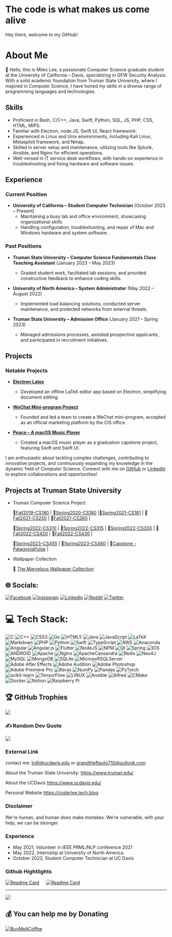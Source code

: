 # The code is what makes us come alive
Hey there, welcome to my GitHub!

# About Me

👋 Hello, this is Miles Lee, a passionate Computer Science graduate student at the University of California – Davis, specializing in GFW Security Analysis. With a solid academic foundation from Truman State University, where I majored in Computer Science, I have honed my skills in a diverse range of programming languages and technologies.

## Skills

- Proficient in Bash, C/C++, Java, Swift, Python, SQL, JS, PHP, CSS, HTML, MIPS.
- Familiar with Electron, node.JS, Swift UI, React framework.
- Experienced in Linux and Unix environments, including Kali Linux, Metasploit framework, and Nmap.
- Skilled in server setup and maintenance, utilizing tools like Splunk, Ansible, and Nginx for efficient operations.
- Well-versed in IT service desk workflows, with hands-on experience in troubleshooting and fixing hardware and software issues.

## Experience

### Current Position
- **University of California – Student Computer Technician** (October 2023 – Present)
  - Maintaining a busy lab and office environment, showcasing organizational skills.
  - Handling configuration, troubleshooting, and repair of Mac and Windows hardware and system software.

### Past Positions
- **Truman State University – Computer Science Fundamentals Class Teaching Assistant** (January 2023 – May 2023)
  - Graded student work, facilitated lab sessions, and provided constructive feedback to enhance coding skills.

- **University of North America – System Administrator** (May 2022 – August 2022)
  - Implemented load balancing solutions, conducted server maintenance, and protected networks from external threats.

- **Truman State University – Admission Office** (January 2021 – Spring 2023)
  - Managed admissions processes, assisted prospective applicants, and participated in recruitment initiatives.

## Projects

### Notable Projects
- [**Electron Latex**](https://github.com/TheRealMilesLee/Random-ideas/tree/master/ElectronLatex)
  - Developed an offline LaTeX editor app based on Electron, simplifying document editing.

- [**WeChat Mini-program Project**](https://github.com/The-Fabulous-Truman-Developer/WechatDeveloper)
  - Founded and led a team to create a WeChat mini-program, accepted as an official marketing platform by the CIS office.

- [**Peace – A macOS Music Player**](https://github.com/TheRealMilesLee/MusicPlayer-macOS)
  - Created a macOS music player as a graduation capstone project, featuring Swift and Swift UI.

I am enthusiastic about tackling complex challenges, contributing to innovative projects, and continuously expanding my knowledge in the dynamic field of Computer Science. Connect with me on [GitHub](https://github.com/TheRealMilesLee) or [LinkedIn](https://linkedin.com/in/hengyi-li-968744191) to explore collaborations and opportunities!


## Projects at Truman State University
- Truman Computer Science Project

    📎[Fall2019-CS180](https://github.com/TheRealMilesLee/Truman-CS180-Course)  |  📎[Spring2020-CS180](https://github.com/TheRealMilesLee/Spring2020-CS180) |📎[Spring2021-CS181](https://github.com/TheRealMilesLee/Spring2021-CS181) | 📎[Fall2021-CS250](https://github.com/TheRealMilesLee/CS-250) | 📎[Fall2021-CS260](https://github.com/TheRealMilesLee/CS-260) |

    📎[Spring2022-CS310](https://github.com/TheRealMilesLee/CS-310) | 📎[Spring2022-CS315](https://github.com/TheRealMilesLee/CS-315) | 📎[Spring2022-CS330](https://github.com/TheRealMilesLee/CS-330) | 📎[Fall2022-CS420](https://github.com/TheRealMilesLee/CS-420) | 📎[Fall2022-CS430](https://github.com/TheRealMilesLee/CS-430) |

    📎[Spring2023-CS455](https://github.com/TheRealMilesLee/CS-455) | 📎[Spring2023-CS480](https://github.com/TheRealMilesLee/CS-480) | 📎[Capstone - PatagoniaPulse](https://github.com/TheRealMilesLee/MusicPlayer-macOS) |
- Wallpaper Collection

    🌈 [The Marvelous Wallpaper Collection](https://github.com/TheRealMilesLee/The-Wallpaper-Collection)

## 🌐 Socials:
[![Facebook](https://img.shields.io/badge/Facebook-%231877F2.svg?logo=Facebook&logoColor=white)](https://facebook.com/https://www.facebook.com/MarkLeeHolland) [![Instagram](https://img.shields.io/badge/Instagram-%23E4405F.svg?logo=Instagram&logoColor=white)](https://instagram.com/@silverhandmiles) [![LinkedIn](https://img.shields.io/badge/LinkedIn-%230077B5.svg?logo=linkedin&logoColor=white)](https://linkedin.com/in/linkedin.com/in/hengyi-li-968744191) [![Reddit](https://img.shields.io/badge/Reddit-%23FF4500.svg?logo=Reddit&logoColor=white)](https://reddit.com/user/https://www.reddit.com/user/MilesLee_) [![Twitter](https://img.shields.io/badge/Twitter-%231DA1F2.svg?logo=Twitter&logoColor=white)](https://twitter.com/@TheRealMilesLee)

# 💻 Tech Stack:
![C](https://img.shields.io/badge/c-%2300599C.svg?style=flat&logo=c&logoColor=white) ![C++](https://img.shields.io/badge/c++-%2300599C.svg?style=flat&logo=c%2B%2B&logoColor=white) ![CSS3](https://img.shields.io/badge/css3-%231572B6.svg?style=flat&logo=css3&logoColor=white) ![Go](https://img.shields.io/badge/go-%2300ADD8.svg?style=flat&logo=go&logoColor=white) ![HTML5](https://img.shields.io/badge/html5-%23E34F26.svg?style=flat&logo=html5&logoColor=white) ![Java](https://img.shields.io/badge/java-%23ED8B00.svg?style=flat&logo=java&logoColor=white) ![JavaScript](https://img.shields.io/badge/javascript-%23323330.svg?style=flat&logo=javascript&logoColor=%23F7DF1E) ![LaTeX](https://img.shields.io/badge/latex-%23008080.svg?style=flat&logo=latex&logoColor=white) ![Markdown](https://img.shields.io/badge/markdown-%23000000.svg?style=flat&logo=markdown&logoColor=white) ![PHP](https://img.shields.io/badge/php-%23777BB4.svg?style=flat&logo=php&logoColor=white) ![Python](https://img.shields.io/badge/python-3670A0?style=flat&logo=python&logoColor=ffdd54) ![Swift](https://img.shields.io/badge/swift-F54A2A?style=flat&logo=swift&logoColor=white) ![TypeScript](https://img.shields.io/badge/typescript-%23007ACC.svg?style=flat&logo=typescript&logoColor=white) ![AWS](https://img.shields.io/badge/AWS-%23FF9900.svg?style=flat&logo=amazon-aws&logoColor=white) ![Anaconda](https://img.shields.io/badge/Anaconda-%2344A833.svg?style=flat&logo=anaconda&logoColor=white) ![Angular](https://img.shields.io/badge/angular-%23DD0031.svg?style=flat&logo=angular&logoColor=white) ![Angular.js](https://img.shields.io/badge/angular.js-%23E23237.svg?style=flat&logo=angularjs&logoColor=white) ![Flutter](https://img.shields.io/badge/Flutter-%2302569B.svg?style=flat&logo=Flutter&logoColor=white) ![NodeJS](https://img.shields.io/badge/node.js-6DA55F?style=flat&logo=node.js&logoColor=white) ![NPM](https://img.shields.io/badge/NPM-%23000000.svg?style=flat&logo=npm&logoColor=white) ![Qt](https://img.shields.io/badge/Qt-%23217346.svg?style=flat&logo=Qt&logoColor=white) ![Spring](https://img.shields.io/badge/spring-%236DB33F.svg?style=flat&logo=spring&logoColor=white) ![IOS](https://img.shields.io/badge/IOS-%2320232a.svg?style=flat&logo=apple&logoColor=white) ![ANDROID](https://img.shields.io/badge/android-%2320232a.svg?style=flat&logo=android&logoColor=%a4c639) ![Apache](https://img.shields.io/badge/apache-%23D42029.svg?style=flat&logo=apache&logoColor=white) ![Nginx](https://img.shields.io/badge/nginx-%23009639.svg?style=flat&logo=nginx&logoColor=white) ![ApacheCassandra](https://img.shields.io/badge/cassandra-%231287B1.svg?style=flat&logo=apache-cassandra&logoColor=white) ![Redis](https://img.shields.io/badge/redis-%23DD0031.svg?style=flat&logo=redis&logoColor=white) 	![Neo4J](https://img.shields.io/badge/Neo4j-008CC1?style=flat&logo=neo4j&logoColor=white) ![MySQL](https://img.shields.io/badge/mysql-%2300f.svg?style=flat&logo=mysql&logoColor=white) ![MongoDB](https://img.shields.io/badge/MongoDB-%234ea94b.svg?style=flat&logo=mongodb&logoColor=white) ![SQLite](https://img.shields.io/badge/sqlite-%2307405e.svg?style=flat&logo=sqlite&logoColor=white) ![MicrosoftSQLServer](https://img.shields.io/badge/Microsoft%20SQL%20Sever-CC2927?style=flat&logo=microsoft%20sql%20server&logoColor=white) ![Adobe After Effects](https://img.shields.io/badge/Adobe%20After%20Effects-9999FF.svg?style=flat&logo=Adobe%20After%20Effects&logoColor=white) ![Adobe Audition](https://img.shields.io/badge/Adobe%20Audition-9999FF.svg?style=flat&logo=Adobe%20Audition&logoColor=white) ![Adobe Photoshop](https://img.shields.io/badge/adobephotoshop-%2331A8FF.svg?style=flat&logo=adobephotoshop&logoColor=white) ![Adobe Premiere Pro](https://img.shields.io/badge/Adobe%20Premiere%20Pro-9999FF.svg?style=flat&logo=Adobe%20Premiere%20Pro&logoColor=white) ![Keras](https://img.shields.io/badge/Keras-%23D00000.svg?style=flat&logo=Keras&logoColor=white) ![NumPy](https://img.shields.io/badge/numpy-%23013243.svg?style=flat&logo=numpy&logoColor=white) ![Pandas](https://img.shields.io/badge/pandas-%23150458.svg?style=flat&logo=pandas&logoColor=white) ![PyTorch](https://img.shields.io/badge/PyTorch-%23EE4C2C.svg?style=flat&logo=PyTorch&logoColor=white) ![scikit-learn](https://img.shields.io/badge/scikit--learn-%23F7931E.svg?style=flat&logo=scikit-learn&logoColor=white) ![TensorFlow](https://img.shields.io/badge/TensorFlow-%23FF6F00.svg?style=flat&logo=TensorFlow&logoColor=white) ![LINUX](https://img.shields.io/badge/Linux-FCC624?style=flat&logo=linux&logoColor=black) ![Ansible](https://img.shields.io/badge/ansible-%231A1918.svg?style=flat&logo=ansible&logoColor=white) ![Alfred](https://img.shields.io/badge/alfred-%235C1F87.svg?style=flat&logo=alfred) ![CMake](https://img.shields.io/badge/CMake-%23008FBA.svg?style=flat&logo=cmake&logoColor=white) ![Docker](https://img.shields.io/badge/docker-%230db7ed.svg?style=flat&logo=docker&logoColor=white) ![Notion](https://img.shields.io/badge/Notion-%23000000.svg?style=flat&logo=notion&logoColor=white) ![Raspberry Pi](https://img.shields.io/badge/-RaspberryPi-C51A4A?style=flat&logo=Raspberry-Pi)

## 🏆 GitHub Trophies
![](https://github-profile-trophy.vercel.app/?username=TheRealMilesLee&theme=algolia&no-frame=true&no-bg=true&column=9)

### ✍️ Random Dev Quote
![](https://quotes-github-readme.vercel.app/api?type=horizontal&theme=tokyonight)

### External Link

contact me: trdli@ucdavis.edu or grandtheftauto710@outlook.com

About the Truman State University: <https://www.truman.edu/>

About the UCDavis <https://www.ucdavis.edu/>

Personal Website <https://coderlee.tech.blog>

### Disclaimer
We're human, and human does make mistakes. We're vulnerable, with your help, we can be stronger

### Experience

- May 2021, Volunteer in  IEEE PRML/NLP conference 2021
- May 2022, Internship at University of North America
- October 2023, Student Computer Technician at UC Davis

### Github Hightlights
[![Readme Card](https://github-readme-stats.vercel.app/api/pin/?username=TheRealMilesLee&repo=WechatDeveloper&show_icons=true&theme=tokyonight)](https://github.com/The-Fabulous-Truman-Developer/WechatDeveloper) &emsp; [![Readme Card](https://github-readme-stats.vercel.app/api/pin/?username=TheRealMilesLee&repo=MusicPlayer-macOS&show_icons=true&theme=tokyonight)](https://github.com/TheRealMilesLee/MusicPlayer-macOS)

---
[![](https://visitcount.itsvg.in/api?id=TheRealMilesLee&icon=0&color=0)](https://visitcount.itsvg.in)

  ## 💰 You can help me by Donating
  [![BuyMeACoffee](https://img.shields.io/badge/Buy%20Me%20a%20Coffee-ffdd00?style=for-the-badge&logo=buy-me-a-coffee&logoColor=black)](https://buymeacoffee.com/https://bmc.link/1789216340R)


<!-- Proudly created with GPRM ( https://gprm.itsvg.in ) -->
